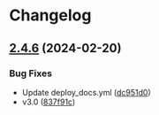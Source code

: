 # Changelog

## [2.4.6](https://github.com/zhinjs/zhin/compare/v2.4.5...v2.4.6) (2024-02-20)


### Bug Fixes

* Update deploy_docs.yml ([dc951d0](https://github.com/zhinjs/zhin/commit/dc951d08f6288203197f9b1a6fa22e68124bd8ca))
* v3.0 ([837f91c](https://github.com/zhinjs/zhin/commit/837f91c54f302bd69b12d57917c244d4581d5de6))
